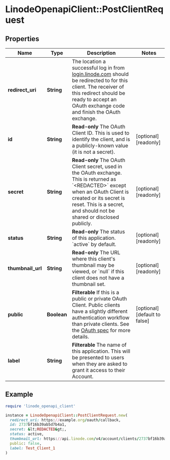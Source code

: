 # LinodeOpenapiClient::PostClientRequest

## Properties

| Name | Type | Description | Notes |
| ---- | ---- | ----------- | ----- |
| **redirect_uri** | **String** | The location a successful log in from [login.linode.com](https://login.linode.com) should be redirected to for this client.  The receiver of this redirect should be ready to accept an OAuth exchange code and finish the OAuth exchange. |  |
| **id** | **String** | __Read-only__ The OAuth Client ID.  This is used to identify the client, and is a publicly-known value (it is not a secret). | [optional][readonly] |
| **secret** | **String** | __Read-only__ The OAuth Client secret, used in the OAuth exchange.  This is returned as &#x60;&lt;REDACTED&gt;&#x60; except when an OAuth Client is created or its secret is reset.  This is a secret, and should not be shared or disclosed publicly. | [optional][readonly] |
| **status** | **String** | __Read-only__ The status of this application.  &#x60;active&#x60; by default. | [optional][readonly] |
| **thumbnail_url** | **String** | __Read-only__ The URL where this client&#39;s thumbnail may be viewed, or &#x60;null&#x60; if this client does not have a thumbnail set. | [optional][readonly] |
| **public** | **Boolean** | __Filterable__ If this is a public or private OAuth Client.  Public clients have a slightly different authentication workflow than private clients.  See the [OAuth spec](https://oauth.net/2/) for more details. | [optional][default to false] |
| **label** | **String** | __Filterable__ The name of this application.  This will be presented to users when they are asked to grant it access to their Account. |  |

## Example

```ruby
require 'linode_openapi_client'

instance = LinodeOpenapiClient::PostClientRequest.new(
  redirect_uri: https://example.org/oauth/callback,
  id: 2737bf16b39ab5d7b4a1,
  secret: &lt;REDACTED&gt;,
  status: active,
  thumbnail_url: https://api.linode.com/v4/account/clients/2737bf16b39ab5d7b4a1/thumbnail,
  public: false,
  label: Test_Client_1
)
```

